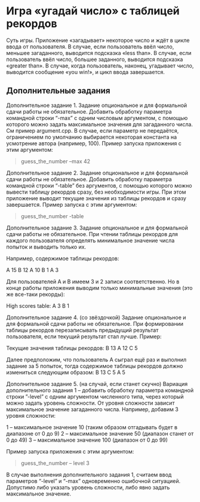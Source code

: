 
# Игра «угадай число» с таблицей рекордов

  
  

Суть игры. Приложение «загадывает» некоторое число и ждёт в цикле ввода от пользователя. В случае, если пользователь ввёл число, меньшее загаданного, выводится подсказка «less than». В случае, если пользователь ввёл число, большее заданного, выводится подсказка «greater than». В случае, когда пользователь, наконец, угадывает число, выводится сообщение «you win!», и цикл ввода завершается.

  

## Дополнительные задания

  

Дополнительное задание 1. Задание опциональное и для формальной сдачи работы не обязательное. Добавить обработку параметра командной строки “-max” с одним числовым аргументом, с помощью которого можно задать максимальное значения для загаданного числа. См пример argument.cpp. В случае, если параметр не передаётся, ограничением по умолчанию выбирается некоторая константа на усмотрение автора (например, 100). Пример запуска приложения с этим аргументом:

> guess_the_number –max 42

Дополнительное задание 2. Задание опциональное и для формальной сдачи работы не обязательное. Добавить обработку параметра командной строки “-table” без аргументов, с помощью которого можно вывести таблицу рекордов сразу, без необходимости игры. При этом приложение выводит текущие значения из таблицы рекордов и сразу завершается. Пример запуска с этим аргументом: 
> guess_the_number -table

Дополнительное задание 3. Задание опциональное и для формальной сдачи работы не обязательное. При чтении таблицы рекордов для каждого пользователя определять минимальное значение числа попыток и выводить только их.

Например, содержимое таблицы рекордов:

A 15
B 12
A 10
B 1
A 3

Для пользователей A и B имеем 3 и 2 записи соответственно. Но в конце работы приложения выводим только минимальные значения (это же все-таки рекорды):

High scores table:
A 3
B 1

Дополнительное задание 4. (со звёздочкой) Задание опциональное и для формальной сдачи работы не обязательное. При формировании таблицы рекордов перезаписывать предыдущий результат пользователя, если текущий результат стал лучше. Пример:

 Текущие значения таблицы рекордов:
B 13
A 12
C 5 

Далее предположим, что пользователь A сыграл ещё раз и выполнил задание за 5 попыток, тогда содержимое таблицы рекордов должно измениться следующим образом:
B 13
C 5
A 5

Дополнительное задание 5. (на случай, если станет скучно) Вариация дополнительного задания 1 – добавить обработку параметра командной строки ”-level” с одним аргументом численного типа, через который можно задать уровень сложности. От уровня сложности зависит максимальное значение загаданного числа. Например, добавим 3 уровня сложности:

1 – максимальное значение 10 (таким образом отгадывать будет в диапазоне от 0 до 9)
2 – максимальное значение 50 (диапазон станет от 0 до 49)
3 – максимальное значение 100 (диапазон от 0 до 99)

Пример запуска приложения с этим аргументом: 
> guess_the_number – level 3 

В случае выполнения дополнительного задания 1, считаем ввод параметров “-level” и “-max” одновременно ошибочной ситуацией. Допустимо либо указать уровень сложности, либо явно задать максимальное значение.